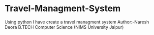 # Travel-Managment-System
Using python I have create a travel managment system
Author:-Naresh Deora
B.TECH Computer Science (NIMS University Jaipur)
